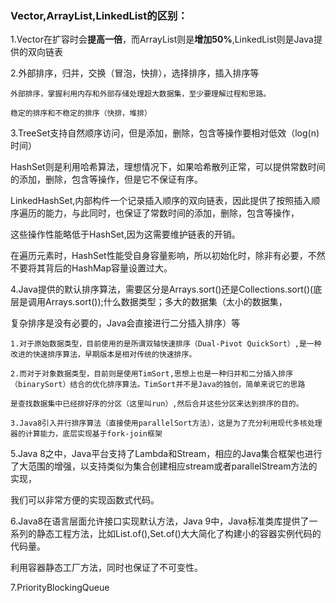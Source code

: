 ### Vector,ArrayList,LinkedList的区别：

1.Vector在扩容时会**提高一倍**，而ArrayList则是**增加50%**,LinkedList则是Java提供的双向链表

2.外部排序，归并，交换（冒泡，快排），选择排序，插入排序等

    外部排序，掌握利用内存和外部存储处理超大数据集，至少要理解过程和思路。
    
    稳定的排序和不稳定的排序（快排，堆排）
    
3.TreeSet支持自然顺序访问，但是添加，删除，包含等操作要相对低效（log(n)时间）    
 
  HashSet则是利用哈希算法，理想情况下，如果哈希散列正常，可以提供常数时间的添加，删除，包含等操作，但是它不保证有序。
  
  LinkedHashSet,内部构件一个记录插入顺序的双向链表，因此提供了按照插入顺序遍历的能力，与此同时，也保证了常数时间的添加，删除，包含等操作，
  
  这些操作性能略低于HashSet,因为这需要维护链表的开销。
  
  在遍历元素时，HashSet性能受自身容量影响，所以初始化时，除非有必要，不然不要将其背后的HashMap容量设置过大。
  
  
4.Java提供的默认排序算法，需要区分是Arrays.sort()还是Collections.sort()(底层是调用Arrays.sort());什么数据类型；多大的数据集（太小的数据集，

   复杂排序是没有必要的，Java会直接进行二分插入排序）等
   
    1.对于原始数据类型，目前使用的是所谓双轴快速排序（Dual-Pivot QuickSort）,是一种改进的快速排序算法，早期版本是相对传统的快速排序。
    
    2.而对于对象数据类型，目前则是使用TimSort,思想上也是一种归并和二分插入排序（binarySort）结合的优化排序算法。TimSort并不是Java的独创，简单来说它的思路
    
    是查找数据集中已经排好序的分区（这里叫run）,然后合并这些分区来达到排序的目的。
    
    3.Java8引入并行排序算法（直接使用parallelSort方法），这是为了充分利用现代多核处理器的计算能力，底层实现基于fork-join框架
    
5.Java 8之中，Java平台支持了Lambda和Stream，相应的Java集合框架也进行了大范围的增强，以支持类似为集合创建相应stream或者parallelStream方法的实现，

   我们可以非常方便的实现函数式代码。
   
6.Java8在语言层面允许接口实现默认方法，Java 9中，Java标准类库提供了一系列的静态工程方法，比如List.of(),Set.of()大大简化了构建小的容器实例代码的代码量。
    
   利用容器静态工厂方法，同时也保证了不可变性。      
   
   
   
7.PriorityBlockingQueue
   
   
   
   
   
   
   
   
   
   
   
   
   
      